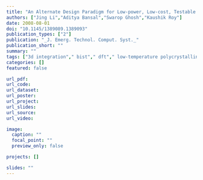 ```yaml
---
title: "An Alternate Design Paradigm for Low-power, Low-cost, Testable Hybrid Systems Using Scaled LTPS TFTs (INVITED)"
authors: ["Jing Li","Aditya Bansal","Swarop Ghosh","Kaushik Roy"]
date: 2008-08-01
doi: "10.1145/1389089.1389093"
publication_types: ["2"]
publication: "_J. Emerg. Technol. Comput. Syst._"
publication_short: ""
summary: ""
tags: ["3d integration"," bist"," dft"," low-temperature polycrystalline silicon (ltps)"," generic"," grain boundary (gb)"," hybrid system"," inherent variation"," reconfigurable"," thin-film transistor (tft)"]
categories: []
featured: false

url_pdf:
url_code:
url_dataset:
url_poster:
url_project:
url_slides:
url_source:
url_video:

image:
  caption: ""
  focal_point: ""
  preview_only: false

projects: []

slides: ""
---
```


